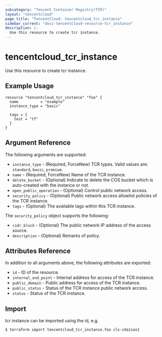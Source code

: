 ```yaml
---
subcategory: "Tencent Container Registry(TCR)"
layout: "tencentcloud"
page_title: "TencentCloud: tencentcloud_tcr_instance"
sidebar_current: "docs-tencentcloud-resource-tcr_instance"
description: |-
  Use this resource to create tcr instance.
---
```


# tencentcloud_tcr_instance

Use this resource to create tcr instance.

## Example Usage

```hcl
resource "tencentcloud_tcr_instance" "foo" {
  name          = "example"
  instance_type = "basic"

  tags = {
    test = "tf"
  }
}
```

## Argument Reference

The following arguments are supported:

* `instance_type` - (Required, ForceNew) TCR types. Valid values are: `standard`, `basic`, `premium`.
* `name` - (Required, ForceNew) Name of the TCR instance.
* `delete_bucket` - (Optional) Indicate to delete the COS bucket which is auto-created with the instance or not.
* `open_public_operation` - (Optional) Control public network access.
* `security_policy` - (Optional) Public network access allowlist policies of the TCR instance.
* `tags` - (Optional) The available tags within this TCR instance.

The `security_policy` object supports the following:

* `cidr_block` - (Optional) The public network IP address of the access source.
* `description` - (Optional) Remarks of policy.

## Attributes Reference

In addition to all arguments above, the following attributes are exported:

* `id` - ID of the resource.
* `internal_end_point` - Internal address for access of the TCR instance.
* `public_domain` - Public address for access of the TCR instance.
* `public_status` - Status of the TCR instance public network access.
* `status` - Status of the TCR instance.


## Import

tcr instance can be imported using the id, e.g.

```
$ terraform import tencentcloud_tcr_instance.foo cls-cda1iex1
```


